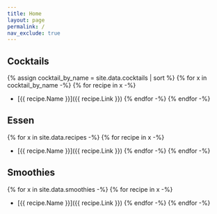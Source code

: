 ```yaml
---
title: Home
layout: page
permalink: /
nav_exclude: true
---
```

## Cocktails
{% assign cocktail_by_name = site.data.cocktails | sort %}
{% for x in cocktail_by_name -%}
{% for recipe in x -%}
- [{{ recipe.Name }}]({{ recipe.Link }})
{% endfor -%}
{% endfor -%}

## Essen
{% for x in site.data.recipes -%}
{% for recipe in x -%}
- [{{ recipe.Name }}]({{ recipe.Link }})
{% endfor -%}
{% endfor -%}

## Smoothies
{% for x in site.data.smoothies -%}
{% for recipe in x -%}
- [{{ recipe.Name }}]({{ recipe.Link }})
{% endfor -%}
{% endfor -%}